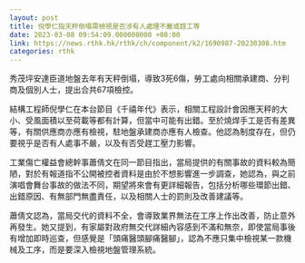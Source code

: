 ```yaml
---
layout: post
title: 倪學仁指天秤倒塌需檢視是否涉有人處理不嚴或趕工等
date: 2023-03-08 09:54:09.000000000 +08:00
link: https://news.rthk.hk/rthk/ch/component/k2/1690987-20230308.htm
categories: rthk
---
```


秀茂坪安達臣道地盤去年有天秤倒塌，導致3死6傷，勞工處向相關承建商、分判商及個別人士，提出合共67項檢控。 

結構工程師倪學仁在本台節目《千禧年代》表示，相關工程設計會因應天秤的大小、受風面積以至荷載等都有計算，但當中可能有出錯。至於燒焊手工是否有差異等，有關供應商亦應有檢視，駐地盤承建商亦應有人檢查。他認為制度存在，但仍要視乎是否有人處事不嚴，以及有否受趕工壓力影響。

工業傷亡權益會總幹事蕭倩文在同一節目指出，當局提供的有關事故的資料較為簡陋，對於有報道指不公開被控者資料是由於不想影響進一步調查，她認為，與之前演唱會舞台事故的做法不同，期望將來會有更詳細報告，包括分析哪些環節出錯、出錯原因、有無部門無盡責任，以及相關人士的罰則及改善建議等。

蕭倩文認為，當局交代的資料不全，會導致業界無法在工序上作出改善，防止意外再發生。她又提到，有家屬對政府無交代詳細內容感到不滿和無奈，即使當局事後有增加即時巡查，但感覺是「頭痛醫頭腳痛醫腳」，認為不應只集中檢視某一款機械及工序，而是要深入檢視地盤管理系統。

